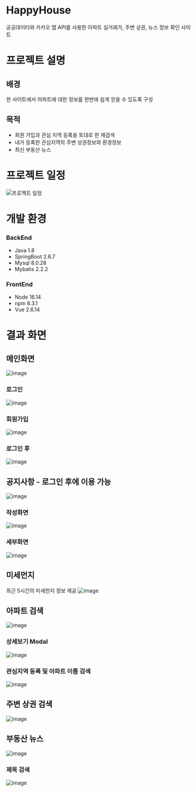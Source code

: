 # HappyHouse
공공데이터와 카카오 맵 API를 사용한 아파트 실거래가, 주변 상권, 뉴스 정보 확인 사이트
# 프로젝트 설명
## 배경
한 사이트에서 아파트에 대한 정보를 한번에 쉽게 얻을 수 있도록 구성
## 목적
- 회원 가입과 관심 지역 등록을 토대로 한 재검색
- 내가 등록한 관심지역의 주변 상권정보와 환경정보
- 최신 부동산 뉴스
# 프로젝트 일정
![프로젝트 일정](https://user-images.githubusercontent.com/61226384/175567220-b4e6351f-b925-4e1c-8823-94ac7a27b9a9.png)
# 개발 환경
### BackEnd
- Java 1.8
- SpringBoot 2.6.7
- Mysql 8.0.28
- Mybatis 2.2.2
### FrontEnd
- Node 16.14
- npm 8.3.1
- Vue 2.6.14
# 결과 화면
## 메인화면
![image](https://user-images.githubusercontent.com/61226384/175560113-7e59e700-351d-4a19-a634-c742e982b3cd.png)
### 로그인
![image](https://user-images.githubusercontent.com/61226384/175560339-14fbc432-cab5-475a-8f6a-1c26e74fbba8.png)
### 회원가입
![image](https://user-images.githubusercontent.com/61226384/175560438-1d6dabbc-b1c7-4755-8644-6384089607d0.png)
### 로그인 후
![image](https://user-images.githubusercontent.com/61226384/175562903-12329ba3-4af5-44c6-87eb-ab526d55e0ff.png)
## 공지사항 - 로그인 후에 이용 가능
![image](https://user-images.githubusercontent.com/61226384/175563070-38e6b099-e968-460c-89a6-63bd7eb56e4e.png)
### 작성화면
![image](https://user-images.githubusercontent.com/61226384/175563216-8369e72d-1921-4bdb-924e-49280dcb86aa.png)
### 세부화면
![image](https://user-images.githubusercontent.com/61226384/175563330-ad62ac34-10eb-4c1a-9efd-936dd7d5379d.png)
## 미세먼지
최근 5시간의 미세먼지 정보 제공
![image](https://user-images.githubusercontent.com/61226384/175563476-9cbddd34-608e-49a4-8c63-56113ce3cf1e.png)
## 아파트 검색
![image](https://user-images.githubusercontent.com/61226384/175563938-99ae3182-8cfa-4877-883a-8ab039dfbd0e.png)
### 상세보기 Modal
![image](https://user-images.githubusercontent.com/61226384/175564078-26970c2e-ca2d-43a7-8479-eee1c9a41abc.png)
### 관심지역 등록 및 아파트 이름 검색
![image](https://user-images.githubusercontent.com/61226384/175564455-571e1146-f8a2-4d67-9c8c-41961f3be50c.png)
## 주변 상권 검색
![image](https://user-images.githubusercontent.com/61226384/175565590-f0360085-ff62-4f4e-aff8-7e4112a35596.png)
## 부동산 뉴스
![image](https://user-images.githubusercontent.com/61226384/175566405-bcc443da-8a1c-42f5-a57a-85c75060eb68.png)
### 제목 검색
![image](https://user-images.githubusercontent.com/61226384/175566683-9c4216ed-d352-4fb5-92a5-519c20653d38.png)

